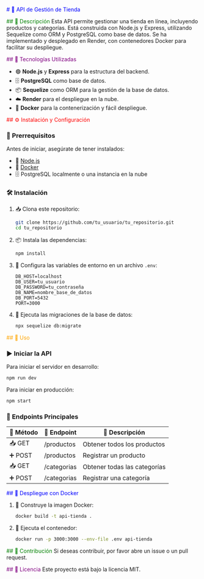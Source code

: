<span style="color:blue;"># 🏪 API de Gestión de Tienda</span>

<span style="color:green;">## 📝 Descripción</span>
Esta API permite gestionar una tienda en línea, incluyendo productos y categorías. Está construida con Node.js y Express, utilizando Sequelize como ORM y PostgreSQL como base de datos. Se ha implementado y desplegado en Render, con contenedores Docker para facilitar su despliegue.

<span style="color:purple;">## 🚀 Tecnologías Utilizadas</span>
- 🟢 **Node.js** y **Express** para la estructura del backend.
- 🗄️ **PostgreSQL** como base de datos.
- 📦 **Sequelize** como ORM para la gestión de la base de datos.
- ☁️ **Render** para el despliegue en la nube.
- 🐳 **Docker** para la contenerización y fácil despliegue.

<span style="color:red;">## ⚙️ Instalación y Configuración</span>
### 📌 Prerrequisitos
Antes de iniciar, asegúrate de tener instalados:
- 🔗 [Node.js](https://nodejs.org/)
- 🐳 [Docker](https://www.docker.com/)
- 🗄️ PostgreSQL localmente o una instancia en la nube

### 🛠️ Instalación
1. 📥 Clona este repositorio:
   ```sh
   git clone https://github.com/tu_usuario/tu_repositorio.git
   cd tu_repositorio
   ```
2. 📦 Instala las dependencias:
   ```sh
   npm install
   ```
3. 📝 Configura las variables de entorno en un archivo `.env`:
   ```env
   DB_HOST=localhost
   DB_USER=tu_usuario
   DB_PASSWORD=tu_contraseña
   DB_NAME=nombre_base_de_datos
   DB_PORT=5432
   PORT=3000
   ```
4. 📂 Ejecuta las migraciones de la base de datos:
   ```sh
   npx sequelize db:migrate
   ```

<span style="color:orange;">## 🚀 Uso</span>
### ▶️ Iniciar la API
Para iniciar el servidor en desarrollo:
```sh
npm run dev
```
Para iniciar en producción:
```sh
npm start
```

### 📌 Endpoints Principales
| 🔹 Método | 🔹 Endpoint    | 🔹 Descripción               |
|----------|--------------|----------------------------|
| 📥 GET    | /productos   | Obtener todos los productos |
| ➕ POST   | /productos   | Registrar un producto       |
| 📥 GET    | /categorias  | Obtener todas las categorías |
| ➕ POST   | /categorias  | Registrar una categoría     |

<span style="color:blue;">## 🐳 Despliegue con Docker</span>
1. 🔨 Construye la imagen Docker:
   ```sh
   docker build -t api-tienda .
   ```
2. 🚀 Ejecuta el contenedor:
   ```sh
   docker run -p 3000:3000 --env-file .env api-tienda
   ```

<span style="color:green;">## 🤝 Contribución</span>
Si deseas contribuir, por favor abre un issue o un pull request.

<span style="color:purple;">## 📜 Licencia</span>
Este proyecto está bajo la licencia MIT.





